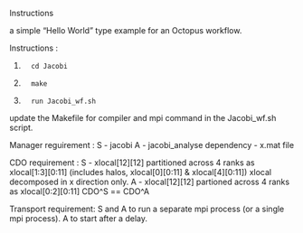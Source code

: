 Instructions

a simple “Hello World” type example for an Octopus workflow.
 
Instructions :
1.       cd Jacobi
2.       make
3.       run Jacobi_wf.sh

update the Makefile for compiler and mpi command in the Jacobi_wf.sh script.

Manager reguirement : 
S - jacobi
A - jacobi_analyse
dependency - x.mat file

CDO requirement : 
S - xlocal[12][12] partitioned across 4 ranks as xlocal[1:3][0:11] (includes halos, xlocal[0][0:11] & xlocal[4][0:11])
    xlocal decomposed in x direction only.
A - xlocal[12][12] partioned across 4 ranks as xlocal[0:2][0:11]
CDO^S == CDO^A 

Transport requirement:
S and A to run a separate mpi process (or a single mpi process). A to start after a delay. 
